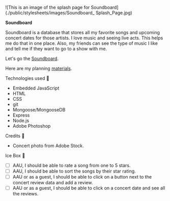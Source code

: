 ![This is an image of the splash page for Soundboard](./public/stylesheets/images/Soundboard_ Splash_Page.jpg)

**Soundboard**

Soundboard is a database that stores all my favorite songs and upcoming concert dates for those artists.  I love music and seeing live acts.  This helps me do that in one place.  Also, my friends can see the type of music I like and tell me if they want to go to a show with me.

Let's go the [Soundboard](https://song-collector.fly.dev/).

Here are my planning [materials](https://trello.com/b/hLlHtnd9/song-collector).

Technologies used 💾

- Embedded JavaScript
- HTML
- CSS
- git
- Mongoose/MongooseDB
- Express
- Node.js
- Adobe Photoshop

Credits 🙌

 - Concert photo from Adobe Stock.

Ice Box 🧊

- [ ] AAU, I should be able to rate a song from one to 5 stars.
- [ ] AAU, I should be able to sort the songs by their star rating.
- [ ] AAU or as a guest, I should be able to click on a button next to the concert review data and add a review.
- [ ] AAU or as a guest, I should be able to click on a concert date and see all the reviews.
